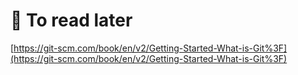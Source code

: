 # 💠 To read later

[https://git-scm.com/book/en/v2/Getting-Started-What-is-Git%3F](https://git-scm.com/book/en/v2/Getting-Started-What-is-Git%3F)
